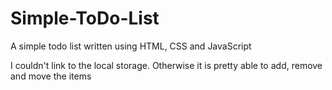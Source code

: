 # Simple-ToDo-List
A simple todo list written using HTML, CSS and JavaScript

I couldn't link to the local storage. Otherwise it is pretty able to add, remove and move the items
